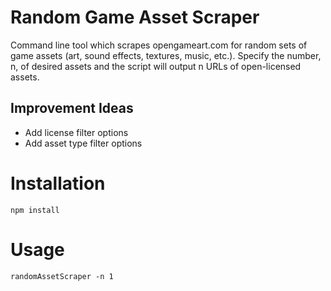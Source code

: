 # Random Game Asset Scraper

Command line tool which scrapes opengameart.com for random sets of game assets (art, sound effects, textures, music, etc.). Specify the number, n, of desired assets and the script will output n URLs of open-licensed assets.

## Improvement Ideas

* Add license filter options
* Add asset type filter options

# Installation

```shell
npm install
```

# Usage

```shell
randomAssetScraper -n 1
```
